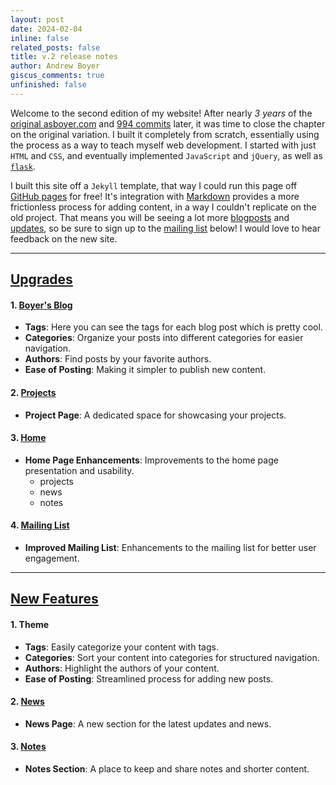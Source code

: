```yaml
---
layout: post
date: 2024-02-04
inline: false
related_posts: false
title: v.2 release notes
author: Andrew Boyer
giscus_comments: true
unfinished: false
---
```


Welcome to the second edition of my website!
After nearly _3 years_ of the [original asboyer.com](https://asboyer.pythonanywhere.com) and [994 commits](https://github.com/asboyer/asboyer.com) later, it was time to close the chapter on the original variation. I built it completely from scratch, essentially using the process as a way to teach myself web development. I started with just `HTML` and `CSS`, and eventually implemented `JavaScript` and `jQuery`, as well as [`flask`](https://flask.palletsprojects.com/en/3.0.x/).

I built this site off a `Jekyll` template, that way I could run this page off [GitHub pages](https://pages.github.com/) for free! It's integration with [Markdown](https://www.markdownguide.org/) provides a more frictionless process for adding content, in a way I couldn't replicate on the old project. That means you will be seeing a lot more [blogposts](/blog) and [updates](/news), so be sure to sign up to the [mailing list](#subscribe) below! I would love to hear feedback on the new site.

<hr>

## <u>Upgrades</u>

#### 1. [Boyer's Blog](/blog)

- **Tags**: Here you can see the tags for each blog post which is pretty cool.
- **Categories**: Organize your posts into different categories for easier navigation.
- **Authors**: Find posts by your favorite authors.
- **Ease of Posting**: Making it simpler to publish new content.

#### 2. [Projects](/projects)

- **Project Page**: A dedicated space for showcasing your projects.

#### 3. [Home](/)

- **Home Page Enhancements**: Improvements to the home page presentation and usability.
  - projects
  - news
  - notes

#### 4. [Mailing List](#subscribe)

- **Improved Mailing List**: Enhancements to the mailing list for better user engagement.

<hr>

## <u>New Features</u>

#### 1. Theme

- **Tags**: Easily categorize your content with tags.
- **Categories**: Sort your content into categories for structured navigation.
- **Authors**: Highlight the authors of your content.
- **Ease of Posting**: Streamlined process for adding new posts.

#### 2. [News](/news)

- **News Page**: A new section for the latest updates and news.

#### 3. [Notes](/notes)

- **Notes Section**: A place to keep and share notes and shorter content.
